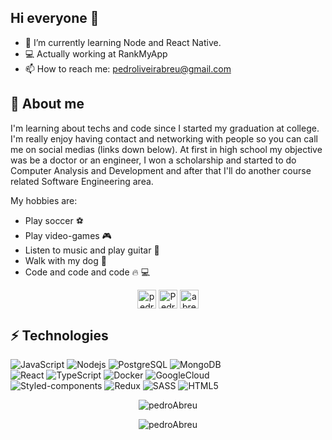 ## Hi everyone 👊

- 🌱 I’m currently learning Node and React Native.
- 💻 Actually working at RankMyApp
- 📫 How to reach me: pedroliveirabreu@gmail.com

## 🕺 About me
I'm learning about techs and code since I started my graduation at college. I'm really enjoy having contact and networking with people so you can call me on social medias (links down below).
At first in high school my objective was be a doctor or an engineer, I won a scholarship and started to do Computer Analysis and Development and after that I'll do another course related Software Engineering area.

My hobbies are:
 - Play soccer ⚽
 - Play video-games 🎮
 - Listen to music and play guitar 🎸
 - Walk with my dog 🐶
 - Code and code and code 🔥 💻

<p align="center">
<a href="https://twitter.com/abr3us" target="blank"><img align="center" src="https://cdn.jsdelivr.net/npm/simple-icons@3.0.1/icons/twitter.svg" alt="pedroabr3us" height="30" width="30"/></a>
<a href="https://www.linkedin.com/in/pedro-de-abreu-oliveira-99a6491a7/" target="blank"><img align="center" src="https://cdn.jsdelivr.net/npm/simple-icons@3.0.1/icons/linkedin.svg" alt="PedroAbreu" height="30" width="30" /></a>
<a href="https://instagram.com/_abreus_" target="blank"><img align="center" src="https://cdn.jsdelivr.net/npm/simple-icons@3.0.1/icons/instagram.svg" alt="abreus" height="30" width="30"/></a>
</p>

## ⚡ Technologies

![JavaScript](https://img.shields.io/badge/-JavaScript-F7DF1E?style=flat-square&logo=javascript&logoColor=black)
![Nodejs](https://img.shields.io/badge/-Nodejs-339933?style=flat-square&logo=Node-dot-js&logoColor=white)
![PostgreSQL](https://img.shields.io/badge/-PostgreSQL-336791?style=flat-square&logo=postgresql)
![MongoDB](https://img.shields.io/badge/-MongoDB-47A248?style=flat-square&logo=mongodb&logoColor=white)
<br/>
![React](https://img.shields.io/badge/React-20232A?style=flat-square&logo=react&logoColor=61DAFB)
![TypeScript](https://img.shields.io/badge/-TypeScript-007ACC?style=flat-square&logo=typescript&logoColor=white)
![Docker](https://img.shields.io/badge/-Docker-2496ED?style=flat-square&logo=docker&logoColor=white)
![GoogleCloud](https://img.shields.io/badge/Google_Cloud-4285F4?style=flat-square&logo=google-cloud&logoColor=white)
<br/>
![Styled-components](https://img.shields.io/badge/-Styled%20Components-pink?style=flat-square&logo=styled-components)
![Redux](https://img.shields.io/badge/-Redux-764ABC?style=flat-square&logo=redux)
![SASS](https://img.shields.io/badge/-SASS-ed9ac2?style=flat-square&logo=sass)
![HTML5](https://img.shields.io/badge/-HTML5-E34F26?style=flat-square&logo=html5&logoColor=white)

<p align="center"><img src="https://github-readme-stats.vercel.app/api/top-langs?username=Pedroabreu155&show_icons=true&locale=en&layout=compact&theme=gruvbox" alt="pedroAbreu"/></p>
<p align="center"><img src="https://github-readme-stats.vercel.app/api?username=Pedroabreu155&show_icons=true&theme=gruvbox" alt="pedroAbreu"/></p>


